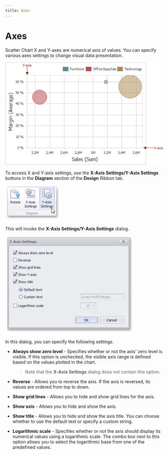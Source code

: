 ```yaml
---
title: Axes
---
```

# Axes
Scatter Chart X and Y-axes are numerical axis of values. You can specify various axes settings to change visual data presentation.

![ScatterChart_Axes](../../../../images/img120332.png)

To access X and Y-axis settings, use the **X-Axis Settings/Y-Axis Settings** buttons in the **Diagram** section of the **Design** Ribbon tab.

![Chart_YAxisOptions_Button](../../../../images/img18775.png)

This will invoke the **X-Axis Settings/Y-Axis Settings** dialog.

![ScatterChart_YAxisSettings](../../../../images/img120294.png)

In this dialog, you can specify the following settings.
* **Always show zero level** - Specifies whether or not the axis' zero level is visible. If this option is unchecked, the visible axis range is defined based on the values plotted in the chart.
	
	> Note that the **X-Axis Settings** dialog does not contain this option.
* **Reverse** - Allows you to reverse the axis. If the axis is reversed, its values are ordered from top to down.
* **Show grid lines** - Allows you to hide and show grid lines for the axis.
* **Show axis** - Allows you to hide and show the axis.
* **Show title** - Allows you to hide and show the axis title. You can choose whether to use the default text or specify a custom string.
* **Logarithmic scale** - Specifies whether or not the axis should display its numerical values using a logarithmic scale. The combo box next to this option allows you to select the logarithmic base from one of the predefined values.